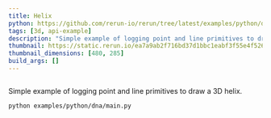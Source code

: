 ```yaml
---
title: Helix
python: https://github.com/rerun-io/rerun/tree/latest/examples/python/dna/main.py
tags: [3d, api-example]
description: "Simple example of logging point and line primitives to draw a 3D helix."
thumbnail: https://static.rerun.io/ea7a9ab2f716bd37d1bbc1eabf3f55e4f526660e_helix_480w.png
thumbnail_dimensions: [480, 285]
build_args: []
---
```


<picture>
  <source media="(max-width: 480px)" srcset="https://static.rerun.io/ea7a9ab2f716bd37d1bbc1eabf3f55e4f526660e_helix_480w.png">
  <source media="(max-width: 768px)" srcset="https://static.rerun.io/24f69d2c402af9d7d577fb5cc0c562a73201f855_helix_768w.png">
  <source media="(max-width: 1024px)" srcset="https://static.rerun.io/31c737bd9337d8b3d060fe21670afca3fd253414_helix_1024w.png">
  <source media="(max-width: 1200px)" srcset="https://static.rerun.io/01903730e0b840f088df574619dee6a9fb9b42f2_helix_1200w.png">
  <img src="https://static.rerun.io/f4c375546fa9d24f7cd3a1a715ebf75b2978817a_helix_full.png" alt="">
</picture>

Simple example of logging point and line primitives to draw a 3D helix.

```bash
python examples/python/dna/main.py
```
